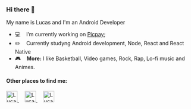 ### Hi there 👋

My name is Lucas and I'm an Android Developer

- :computer:  &nbsp;&nbsp; I’m currently working on [Picpay](https://www.picpay.com/site);
- :pencil2:  &nbsp;&nbsp; Currently studyng Android development, Node, React and React Native
- :video_game: &nbsp;&nbsp; <b>More:</b> I like Basketball, Video games, Rock, Rap, Lo-fi music and Animes.


#### Other places to find me:
<p>
	<a href="https://www.linkedin.com/in/lucas-onofre/" title="Lucas Onofre - LinkedIn" target="_blank">
		<img alt="Lucas Onofre - LinkedIn" src="https://user-images.githubusercontent.com/3269950/87224345-ee420b00-c35a-11ea-89cd-215268e9e4bd.png" height="30" />
	</a>
	&nbsp; &nbsp;
	<a href="https://twitter.com/LucaasOnofre" title="Lucas Onofre - Twitter" target="_blank">
		<img alt="Lucas Onofre - Twitter" src="https://user-images.githubusercontent.com/3269950/87224359-fac66380-c35a-11ea-8a66-d088205525f4.png" height="30" />
	<a/>
	&nbsp; &nbsp;
	<a href="https://www.instagram.com/lucasonofre21/" title="Lucas Onofre - Instagram" target="_blank">
		<img alt="Lucas Onofre - Instagram" src="https://cdn.jsdelivr.net/npm/simple-icons@3.0.1/icons/instagram.svg" height="30" />
	<a/>
</p>
